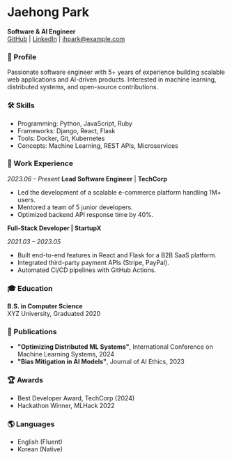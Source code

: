 # Jaehong Park

**Software & AI Engineer**  
[GitHub](https://github.com) | [LinkedIn](https://linkedin.com) | jhpark@example.com

### 📍 Profile
Passionate software engineer with 5+ years of experience building scalable web applications and AI-driven products. Interested in machine learning, distributed systems, and open-source contributions.


### 🛠 Skills
- Programming: Python, JavaScript, Ruby
- Frameworks: Django, React, Flask
- Tools: Docker, Git, Kubernetes
- Concepts: Machine Learning, REST APIs, Microservices


### 🏢 Work Experience

*2023.06 – Present*
**Lead Software Engineer** | **TechCorp**

- Led the development of a scalable e-commerce platform handling 1M+ users.
- Mentored a team of 5 junior developers.
- Optimized backend API response time by 40%.

**Full-Stack Developer | StartupX**

*2021.03 – 2023.05*
- Built end-to-end features in React and Flask for a B2B SaaS platform.
- Integrated third-party payment APIs (Stripe, PayPal).
- Automated CI/CD pipelines with GitHub Actions.


### 🎓 Education

**B.S. in Computer Science**  
XYZ University, Graduated 2020

### 📄 Publications

- **"Optimizing Distributed ML Systems"**, International Conference on Machine Learning Systems, 2024
- **"Bias Mitigation in AI Models"**, Journal of AI Ethics, 2023

### 🏆 Awards

- Best Developer Award, TechCorp (2024)
- Hackathon Winner, MLHack 2022

### 🌎 Languages

- English (Fluent)
- Korean (Native)
